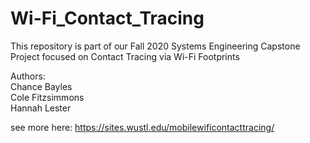 # Wi-Fi_Contact_Tracing <br />

This repository is part of our Fall 2020 Systems Engineering Capstone Project focused on Contact Tracing via Wi-Fi Footprints <br />

Authors: <br />
Chance Bayles <br />
Cole Fitzsimmons <br />
Hannah Lester <br />

see more here: https://sites.wustl.edu/mobilewificontacttracing/
